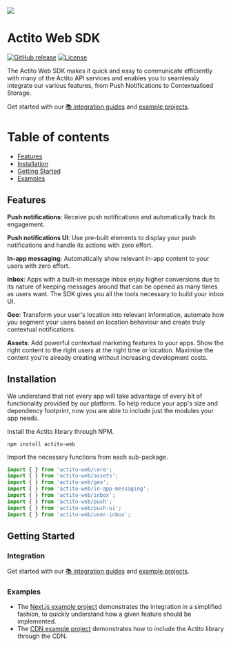 [<img src="https://cdn-mobile.actito.com/logo.png"/>](https://actito.com)

# Actito Web SDK

[![GitHub release](https://img.shields.io/github/v/release/actito/actito-sdk-web)](https://github.com/actito/actito-sdk-web/releases)
[![License](https://img.shields.io/github/license/actito/actito-sdk-web)](https://github.com/actito/actito-sdk-web/blob/main/LICENSE)

The Actito Web SDK makes it quick and easy to communicate efficiently with many of the Actito API services and enables you to seamlessly integrate our various features, from Push Notifications to Contextualised Storage.

Get started with our [📚 integration guides](https://developers.actito.com/docs/push-implementation/web/implementation/) and [example projects](#examples).


Table of contents
=================

* [Features](#features)
* [Installation](#installation)
* [Getting Started](#getting-started)
* [Examples](#examples)


## Features

**Push notifications**: Receive push notifications and automatically track its engagement.

**Push notifications UI**: Use pre-built elements to display your push notifications and handle its actions with zero effort.

**In-app messaging**: Automatically show relevant in-app content to your users with zero effort.

**Inbox**: Apps with a built-in message inbox enjoy higher conversions due to its nature of keeping messages around that can be opened as many times as users want. The SDK gives you all the tools necessary to build your inbox UI.

**Geo**: Transform your user's location into relevant information, automate how you segment your users based on location behaviour and create truly contextual notifications.

**Assets**: Add powerful contextual marketing features to your apps. Show the right content to the right users at the right time or location. Maximise the content you're already creating without increasing development costs.


## Installation

We understand that not every app will take advantage of every bit of functionality provided by our platform. To help reduce your app's size and dependency footprint, now you are able to include just the modules your app needs.

Install the Actito library through NPM.

```shell
npm install actito-web
```

Import the necessary functions from each sub-package.

```javascript
import { } from 'actito-web/core';
import { } from 'actito-web/assets';
import { } from 'actito-web/geo';
import { } from 'actito-web/in-app-messaging';
import { } from 'actito-web/inbox';
import { } from 'actito-web/push';
import { } from 'actito-web/push-ui';
import { } from 'actito-web/user-inbox';
```


## Getting Started

### Integration
Get started with our [📚 integration guides](https://developers.actito.com/docs/push-implementation/web/implementation/) and [example projects](#examples).


### Examples
- The [Next.js example project](https://github.com/actito/actito-sdk-web/tree/main/apps/sample-next) demonstrates the integration in a simplified fashion, to quickly understand how a given feature should be implemented.
- The [CDN example project](https://github.com/actito/actito-sdk-web/tree/main/apps/sample-static) demonstrates how to include the Actito library through the CDN.

